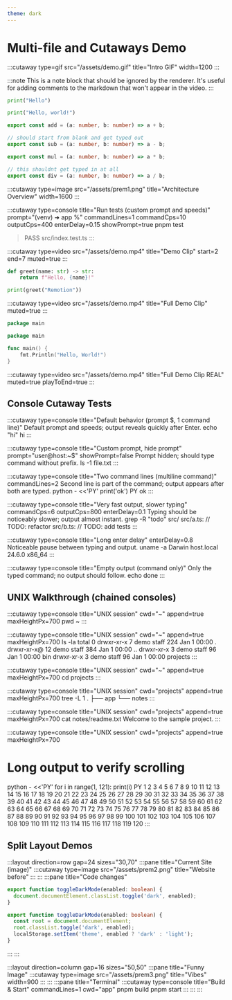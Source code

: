 ```yaml
---
theme: dark
---
```


# Multi-file and Cutaways Demo

:::cutaway type=gif src="/assets/demo.gif" title="Intro GIF" width=1200
:::

:::note
This is a note block that should be ignored by the renderer.
It's useful for adding comments to the markdown that won't appear in the video.
:::

```python {title="app.py"}
print("Hello")
```

```python {title="app.py"}
print("Hello, world!")
```

```ts {title="src/index.ts"}
export const add = (a: number, b: number) => a + b;
```

```ts {title="src/index.ts" start_from_blank=true}
// should start from blank and get typed out
export const sub = (a: number, b: number) => a - b;
```

```ts {title="src/index.ts" highlight=false type_fillin=false}
export const mul = (a: number, b: number) => a * b;

// this shouldnt get typed in at all
export const div = (a: number, b: number) => a / b;
```

:::cutaway type=image src="/assets/prem1.png" title="Architecture Overview" width=1600
:::

:::cutaway type=console title="Run tests (custom prompt and speeds)" prompt="(venv) ➜ app %" commandLines=1 commandCps=10 outputCps=400 enterDelay=0.15 showPrompt=true
pnpm test
> PASS src/index.test.ts
:::

:::cutaway type=video src="/assets/demo.mp4" title="Demo Clip" start=2 end=7 muted=true
:::

```python {title="app.py"}
def greet(name: str) -> str:
    return f"Hello, {name}!"

print(greet("Remotion"))
```

:::cutaway type=video src="/assets/demo.mp4" title="Full Demo Clip" muted=true
:::

```go {title="src/index.go"}
package main
```

```go {title="src/index.go"}
package main

func main() {
    fmt.Println("Hello, World!")
}
```

:::cutaway type=video src="/assets/demo.mp4" title="Full Demo Clip REAL" muted=true playToEnd=true
:::



## Console Cutaway Tests

:::cutaway type=console title="Default behavior (prompt $, 1 command line)"
Default prompt and speeds; output reveals quickly after Enter.
echo "hi"
hi
:::

:::cutaway type=console title="Custom prompt, hide prompt" prompt="user@host:~$" showPrompt=false
Prompt hidden; should type command without prefix.
ls -1
file.txt
:::

:::cutaway type=console title="Two command lines (multiline command)" commandLines=2
Second line is part of the command; output appears after both are typed.
python - <<'PY'
print('ok')
PY
ok
:::

:::cutaway type=console title="Very fast output, slower typing" commandCps=6 outputCps=800 enterDelay=0.1
Typing should be noticeably slower; output almost instant.
grep -R "todo" src/
src/a.ts: // TODO: refactor
src/b.ts: // TODO: add tests
:::

:::cutaway type=console title="Long enter delay" enterDelay=0.8
Noticeable pause between typing and output.
uname -a
Darwin host.local 24.6.0 x86_64
:::

:::cutaway type=console title="Empty output (command only)"
Only the typed command; no output should follow.
echo done
:::

## UNIX Walkthrough (chained consoles)

:::cutaway type=console title="UNIX session" cwd="~" append=true maxHeightPx=700
pwd
~
:::

:::cutaway type=console title="UNIX session" cwd="~" append=true maxHeightPx=700
ls -la
total 0
drwxr-xr-x   7 demo   staff   224 Jan  1 00:00 .
drwxr-xr-x@ 12 demo   staff   384 Jan  1 00:00 ..
drwxr-xr-x   3 demo   staff    96 Jan  1 00:00 bin
drwxr-xr-x   3 demo   staff    96 Jan  1 00:00 projects
:::

:::cutaway type=console title="UNIX session" cwd="~" append=true maxHeightPx=700
cd projects
:::

:::cutaway type=console title="UNIX session" cwd="projects" append=true maxHeightPx=700
tree -L 1
.
├── app
└── notes
:::

:::cutaway type=console title="UNIX session" cwd="projects" append=true maxHeightPx=700
cat notes/readme.txt
Welcome to the sample project.
:::

:::cutaway type=console title="UNIX session" cwd="projects" append=true maxHeightPx=700
# Long output to verify scrolling
python - <<'PY'
for i in range(1, 121):
    print(i)
PY
1
2
3
4
5
6
7
8
9
10
11
12
13
14
15
16
17
18
19
20
21
22
23
24
25
26
27
28
29
30
31
32
33
34
35
36
37
38
39
40
41
42
43
44
45
46
47
48
49
50
51
52
53
54
55
56
57
58
59
60
61
62
63
64
65
66
67
68
69
70
71
72
73
74
75
76
77
78
79
80
81
82
83
84
85
86
87
88
89
90
91
92
93
94
95
96
97
98
99
100
101
102
103
104
105
106
107
108
109
110
111
112
113
114
115
116
117
118
119
120
:::



## Split Layout Demos

:::layout direction=row gap=24 sizes="30,70"
:::pane title="Current Site (image)"
:::cutaway type=image src="/assets/prem2.png" title="Website before"
:::
:::
:::pane title="Code changes"
```ts {title="src/feature.ts"}
export function toggleDarkMode(enabled: boolean) {
  document.documentElement.classList.toggle('dark', enabled);
}
```
```ts {title="src/feature.ts"}
export function toggleDarkMode(enabled: boolean) {
  const root = document.documentElement;
  root.classList.toggle('dark', enabled);
  localStorage.setItem('theme', enabled ? 'dark' : 'light');
}
```
:::
:::

:::layout direction=column gap=16 sizes="50,50"
:::pane title="Funny Image"
:::cutaway type=image src="/assets/prem3.png" title="Vibes" width=900
:::
:::
:::pane title="Terminal"
:::cutaway type=console title="Build & Start" commandLines=1 cwd="app"
pnpm build
pnpm start
:::
:::
:::



